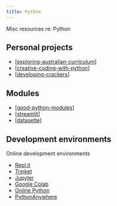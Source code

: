 ```yaml
---
title: Python
---
```


Misc resources re: Python

## Personal projects

- [[exploring-australian-curriculum]]
- [[creative-coding-with-python]]
- [[developing-crackers]]

## Modules

- [[good-python-modules]]
- [[streamlit]]
- [[datasette]]

## Development environments

Online development environments

- [Repl.it](https://repl.it/)
- [Trinket](https://trinket.io/)
- [Jupyter](https://jupyter.org/)
- [Google Colab](https://colab.research.google.com/)
- [Online Python](https://www.online-python.com/) 
- [PythonAnywhere](https://www.pythonanywhere.com/)


[//begin]: # "Autogenerated link references for markdown compatibility"
[exploring-australian-curriculum]: exploring-australian-curriculum "Exploring australian curriculum"
[creative-coding-with-python]: creative-coding-with-python "Creative coding experiments"
[developing-crackers]: developing-crackers "Developing Crackers"
[good-python-modules]: good-python-modules "Good Python modules"
[streamlit]: streamlit "streamlit"
[datasette]: datasette "datasette"
[//end]: # "Autogenerated link references"